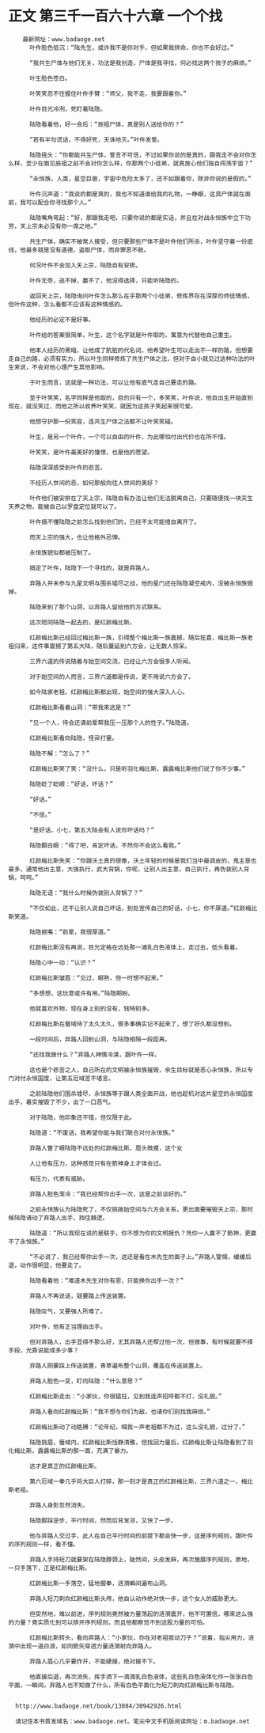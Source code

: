# 正文 第三千一百六十六章 一个个找
        最新网址：www.badaoge.net
          叶仵脸色低沉：“陆先生，或许我不是你对手，但如果我拼命，你也不会好过。”
      
          “我共生尸体与他们无关，功法是我创造，尸体是我寻找，何必找这两个孩子的麻烦。”
      
          叶生脸色苍白。
      
          叶笑笑忍不住握住叶仵手臂：“师父，我不走，我要跟着你。”
      
          叶仵目光冷冽，死盯着陆隐。
      
          陆隐看着他，好一会后：“辰祖尸体，真是别人送给你的？”
      
          “若有半句谎话，不得好死，天诛地灭。”叶仵发誓。
      
          陆隐摇头：“你都能共生尸体，誓言不可信，不过如果你说的是真的，跟我走不会对你怎么样，至少在面见辰祖之前不会对你怎么样，你那两个小徒弟，就真放心他们独自闯荡宇宙？”
      
          “永恒族，人类，星空巨兽，宇宙中危险太多了，还不如跟着你，除非你说的是假的。”
      
          叶仵沉声道：“我说的都是真的，我也不知道谁给我的礼物，一睁眼，这具尸体就在面前，我可以配合你寻找那个人。”
      
          陆隐嘴角弯起：“好，那跟我走吧，只要你说的都是实话，并且在对战永恒族中立下功劳，天上宗未必没有你一席之地。”
      
          共生尸体，确实不被常人接受，但只要那些尸体不是叶仵他们所杀，叶仵坚守着一份底线，他最多就是没有道德，盗取尸体，而非罪恶不赦。
      
          何况叶仵不会加入天上宗，陆隐自有安排。
      
          叶仵无奈，逃不掉，赢不了，他没得选择，只能听陆隐的。
      
          返回天上宗，陆隐询问叶仵怎么那么在乎那两个小徒弟，修炼界存在深厚的师徒情感，但叶仵这种，怎么看都不应该有这种情感的。
      
          他经历的必定不是好事。
      
          叶仵给的答案很简单，叶生，这个名字就是叶仵取的，寓意为代替他自己重生。
      
          他本人经历的黑暗，让他成了肮脏的代名词，他希望叶生可以走出不一样的路，但想要走自己的路，必须有实力，所以叶生同样修炼了共生尸体之法，但对于自小就见过这种功法的叶生来说，不会对他心理产生其他影响。
      
          于叶生而言，这就是一种功法，可以让他有底气走自己要走的路。
      
          至于叶笑笑，名字同样是他取的，目的只有一个，多笑笑，叶仵说，他自出生开始直到现在，就没笑过，而他之所以收养叶笑笑，就因为这孩子笑起来很可爱。
      
          他想守护那一份笑容，连共生尸体之法都不让叶笑笑碰。
      
          叶生，是另一个叶仵，一个可以自由的叶仵，为此哪怕付出代价也在所不惜。
      
          叶笑笑，是叶仵最美好的憧憬，也是他的愿望。
      
          陆隐深深感受到叶仵的悲苦。
      
          不经历人世间的恶，如何那般向往人世间的美好？
      
          叶仵他们被安排在了天上宗，陆隐自有办法让他们无法脱离自己，只要随便找一块天生天养之物，能被自己以罗盘定位就可以了。
      
          叶仵搞不懂陆隐之前怎么找到他们的，已经不太可能擅自离开了。
      
          而天上宗的强大，也让他格外忌惮。
      
          永恒族貌似都被压制了。
      
          搞定了叶仵，陆隐下一个寻找的，就是弃路人。
      
          弃路人并未参与九星文明与围杀墟尽之战，他的星门还在陆隐凝空戒内，没被永恒族毁掉。
      
          陆隐来到了那个山洞，以弃路人留给他的方式联系。
      
          这次陪同陆隐一起去的，是红颜梅比斯。
      
          红颜梅比斯已经回过梅比斯一族，引得整个梅比斯一族震撼，随后狂喜，梅比斯一族老祖归来，这件事震撼了第五大陆，随后蔓延到六方会，让无数人惊呆。
      
          三界六道的传说随着与始空间交流，已经让六方会很多人听闻。
      
          对于始空间的人而言，三界六道都是传说，更不用说六方会了。
      
          如今陆家老祖，红颜梅比斯都出现，始空间的强大深入人心。
      
          红颜梅比斯看着山洞：“带我来这是？”
      
          “见一个人，待会还请前辈帮我压一压那个人的性子。”陆隐道。
      
          红颜梅比斯看向陆隐，怪异打量。
      
          陆隐不解：“怎么了？”
      
          红颜梅比斯笑了笑：“没什么，只是听羽化梅比斯，露露梅比斯他们说了你不少事。”
      
          陆隐眨了眨眼：“好话，坏话？”
      
          “好话。”
      
          “不信。”
      
          “是好话，小七，第五大陆会有人说你坏话吗？”
      
          陆隐翻白眼：“得了吧，肯定坏话，不然你不会这么看我。”
      
          红颜梅比斯失笑：“你跟沃土真的很像，沃土年轻的时候是我们当中最调皮的，鬼主意也最多，通常他出主意，大强执行，武大背锅，你呢，让别人出主意，自己执行，再伪装别人背锅，呵呵。”
      
          陆隐无语：“我什么时候伪装别人背锅了？”
      
          “不仅如此，还不让别人说自己坏话，到处宣传自己的好话，小七，你不厚道。”红颜梅比斯笑道。
      
          陆隐抿嘴：“前辈，我很厚道。”
      
          红颜梅比斯没有再说，目光定格在远处那一滩乳白色液体上，走过去，低头看着。
      
          陆隐心中一动：“认识？”
      
          红颜梅比斯皱眉：“见过，眼熟，但一时想不起来。”
      
          “多想想，这玩意或许有用。”陆隐期盼。
      
          他就喜欢外物，现在身上别的没有，钱特别多。
      
          红颜梅比斯在蜃域待了太久太久，很多事确实记不起来了，想了好久都没想到。
      
          一段时间后，弃路人回到山洞，与陆隐相隔一段距离。
      
          “还找我做什么？”弃路人神情冷漠，跟叶仵一样。
      
          这也是个悲苦之人，自己所在的文明被永恒族摧毁，余生目标就是恶心永恒族，所以专门对付永恒国度，让第五厄域苦不堪言。
      
          之前陆隐他们围杀墟尽，永恒族等于跟人类全面开战，他也趁机对这片星空的永恒国度出手，着实摧毁了不少，出了一口恶气。
      
          对于陆隐，他印象还不错，但仅限于此。
      
          陆隐道：“不废话，我希望你能与我们联合对付永恒族。”
      
          弃路人瞥了眼陆隐不远处的红颜梅比斯，眉头微蹙，这个女
      
          人让他有压力，这种感觉只有在箭神身上才体会过。
      
          有压力，代表有威胁。
      
          弃路人脸色渐冷：“我已经帮你出手一次，这是之前谈好的。”
      
          之前永恒族认为陆隐死了，不仅挑拨始空间与六方会关系，更出面要摧毁天上宗，那时候陆隐请动了弃路人出手，挡住棘逻。
      
          陆隐道：“所以我现在说的是联手，你不想为你的文明报仇？凭你一人赢不了箭神，更赢不了永恒族。”
      
          “不必说了，我已经帮你出手一次，这还是看在木先生的面子上。”弃路人警惕，缓缓后退，动作很明显，他要走了。
      
          陆隐看着他：“难道木先生对你有恩，只能换你出手一次？”
      
          弃路人不再说话，就要踏上传送装置。
      
          陆隐叹气，又要强人所难了。
      
          对叶仵，他有正当理由出手。
      
          但对弃路人，出手显得不那么好，尤其弃路人还帮过他一次，但做事，有时候就要不择手段，光靠说能成多少事？
      
          弃路人刚要踩上传送装置，青草遍布整个山洞，覆盖在传送装置上。
      
          弃路人脸色一变，盯向陆隐：“什么意思？”
      
          红颜梅比斯走出：“小家伙，你很猖狂，见到我连声招呼都不打，没礼貌。”
      
          弃路人看向红颜梅比斯：“我不想与你们为敌，也请你们别找我麻烦。”
      
          红颜梅比斯动了动胳膊：“论年纪，喊我一声老祖都不为过，这么没礼貌，过分了。”
      
          陆隐挑眉，蜃域内，红颜梅比斯恬静清雅，但找回力量后，红颜梅比斯让陆隐看到了羽化梅比斯，露露梅比斯的那一面，充满了暴力。
      
          这才是真正的红颜梅比斯。
      
          第六厄域一拳几乎将大巨人打碎，那一刻才是真正的红颜梅比斯，三界六道之一，梅比斯老祖。
      
          弃路人身影忽然消失。
      
          陆隐脚踩逆步，平行时间，然而后背发凉，又快了一步。
      
          他与弃路人交过手，此人在自己平行时间的前提下都会快一步，这是序列规则，跟叶仵的序列规则一样，看不懂。
      
          弃路人手持短刀就要架在陆隐脖颈上，陡然间，头皮发麻，再次施展序列规则，原地，一只手落下，正是红颜梅比斯。
      
          红颜梅比斯一手落空，猛地握拳，涟漪瞬间遍布山洞。
      
          弃路人短刀刺向红颜梅比斯头颅，他自认动作绝对快一步，这个女人的威胁更大。
      
          但突然地，难以前进，序列规则竟然被力量荡起的涟漪震开，他不可置信，哪来这么强的力量？竟实质化到可以排开序列规则，而且他都察觉不到这股力量的可怕。
      
          红颜梅比斯转头，看向弃路人：“小家伙，你在对老祖我动刀子？”说着，指尖用力，涟漪中出现一道白浪，如同箭矢穿透力量涟漪射向弃路人。
      
          弃路人眉心几乎要炸开，不能硬接，绝对接不下。
      
          他直接后退，再次消失，挥手洒下一滴滴乳白色液体，这些乳白色液体化作一张张白色平面，一瞬间，弃路人也不知做了什么，所有白色平面化为短刀刺向红颜梅比斯与陆隐。
      
      
      http://www.badaoge.net/book/13084/30942926.html
      
      请记住本书首发域名：www.badaoge.net。笔尖中文手机版阅读网址：m.badaoge.net